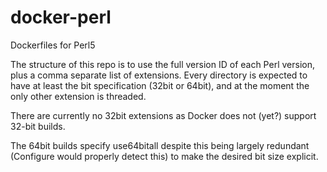 docker-perl
===========

Dockerfiles for Perl5

The structure of this repo is to use the full version ID of each Perl version,
plus a comma separate list of extensions.  Every directory is expected to have
at least the bit specification (32bit or 64bit), and at the moment the only
other extension is threaded.

There are currently no 32bit extensions as Docker does not (yet?) support 32-bit
builds.

The 64bit builds specify use64bitall despite this being largely redundant
(Configure would properly detect this) to make the desired bit size explicit.
